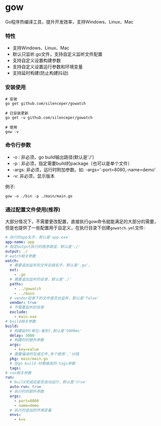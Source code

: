 # gow
Go程序热编译工具，提升开发效率，支持Windows、Linux、Mac

### 特性
- 支持Windows、Linux、Mac
- 默认只监听.go文件，支持自定义监听文件配置
- 支持自定义设置构建参数
- 支持自定义设置运行参数和环境变量
- 支持延时构建(防止构建抖动)

### 安装使用

```shell script
# 安装
go get github.com/silenceper/gowatch

# 已安装更新
go get -u github.com/silenceper/gowatch

# 使用
gow -v
```

### 命令行参数

- -o : 非必须，go build输出路径(默认是'./')
- -p : 非必须，指定需要build的package（也可以是单个文件）
- -args: 非必须，运行时附加参数。如: -args='-port=8080,-name=demo'
- -v: 非必须，显示版本

例子:

```shell script
gow -o ./bin -p ./main/main.go
```

### 通过配置文件使用(推荐)

大部分情况下，不需要更改配置，直接执行gow命令就能满足的大部分的需要，但是也提供了一些配置用于自定义，在执行目录下创建`gowatch.yml`文件:

```yaml
# 执行的app名字，默认是'app.exe'
app-name: app
# 指定output执行的程序路径，默认是'./'
output: ./
# watch相关参数
watch:
  # 需要追加监听的文件后缀名字，默认是'.go'，
  ext:
    - .go
  # 需要追加监听的目录，默认是'./'
  paths:
    - ../gowatch
    - ../main
  # vendor目录下的文件是否也监听，默认是'false'
  vendor: true
  # 不需要监听的目录
  exclude:
    - main.exe
# build相关参数
build:
  # 构建延时(单位:毫秒),默认是'5000ms'
  delay: 3000
  # 构建时的额外参数
  args:
    - key=value
  # 需要编译的包或文件,多个使用','分隔
  pkg: main/main.go
  # 在go build 时期接收的-tags参数
  tags:
# run相关参数
run:
  # build完成后是否自动运行，默认是'true'
  auto-run: true
  # 执行时的额外参数
  args:
    - port=8080
    - name=demo
  # 执行时追加的环境变量
  envs:
    - k=v
```
